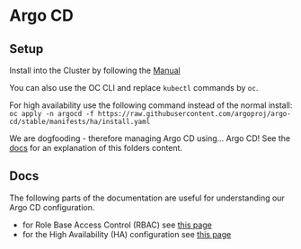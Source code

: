 # Argo CD 

## Setup
Install into the Cluster by following the [Manual](https://argoproj.github.io/argo-cd/getting_started/#1-install-argo-cd)

You can also use the OC CLI and replace `kubectl` commands by `oc`.

For high availability use the following command instead of the normal install: 
`oc apply -n argocd -f https://raw.githubusercontent.com/argoproj/argo-cd/stable/manifests/ha/install.yaml`

We are dogfooding - therefore managing Argo CD using... Argo CD! 
See the [docs](https://argoproj.github.io/argo-cd/operator-manual/declarative-setup/#manage-argo-cd-using-argo-cd) for an explanation of this folders content.

## Docs
The following parts of the documentation are useful for understanding our Argo CD configuration.

- for Role Base Access Control (RBAC) see [this page](https://argoproj.github.io/argo-cd/operator-manual/rbac/)
- for the High Availability (HA) configuration see [this page](https://argoproj.github.io/argo-cd/operator-manual/high_availability/)